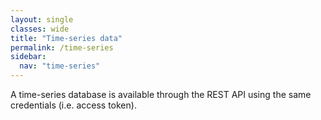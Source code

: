 ```yaml
---
layout: single
classes: wide
title: "Time-series data"
permalink: /time-series
sidebar:
  nav: "time-series"
---
```


A time-series database is available through the REST API using the same credentials (i.e. access token).

